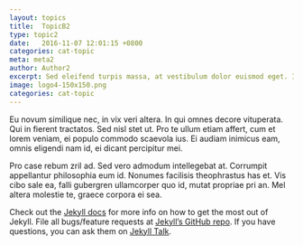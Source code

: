 ```yaml
---
layout: topics
title:  TopicB2
type: topic2
date:   2016-11-07 12:01:15 +0800
categories: cat-topic
meta: meta2
author: Author2
excerpt: Sed eleifend turpis massa, at vestibulum dolor euismod eget. In hac habitasse platea dictumst. Nam cursus vehicula nunc, quis ornare turpis accumsan quis. Class aptent taciti sociosqu ad litora torquent per conubia nostra, per inceptos himenaeos. Donec varius commodo neque sit amet mollis.
image: logo4-150x150.png
categories: cat-topic
---
```

Eu novum similique nec, in vix veri altera. In qui omnes decore vituperata. Qui in fierent tractatos. Sed nisl stet ut. Pro te ullum etiam affert, cum et lorem veniam, ei populo commodo scaevola ius. Ei audiam inimicus eam, omnis eligendi nam id, ei dicant percipitur mei.

Pro case rebum zril ad. Sed vero admodum intellegebat at. Corrumpit appellantur philosophia eum id. Nonumes facilisis theophrastus has et. Vis cibo sale ea, falli gubergren ullamcorper quo id, mutat propriae pri an. Mel altera molestie te, graece corpora ei sea.

Check out the [Jekyll docs][jekyll-docs] for more info on how to get the most out of Jekyll. File all bugs/feature requests at [Jekyll’s GitHub repo][jekyll-gh]. If you have questions, you can ask them on [Jekyll Talk][jekyll-talk].

[jekyll-docs]: http://jekyllrb.com/docs/home
[jekyll-gh]:   https://github.com/jekyll/jekyll
[jekyll-talk]: https://talk.jekyllrb.com/